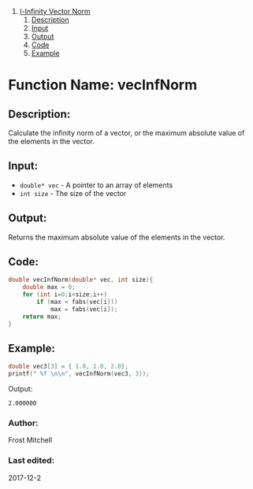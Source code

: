 1. [l-Infinity Vector Norm](#function-name-vecInfNorm)
    1. [Description](#description)
    2. [Input](#input)
    3. [Output](#output)
    4. [Code](#code)
    5. [Example](#example)

# Function Name: vecInfNorm

## Description: 
Calculate the infinity norm of a vector, or the maximum absolute value of the elements in the vector.

## Input:
*  `double* vec` - A pointer to an array of elements  
*  `int size` - The size of the vector  

## Output:
Returns the maximum absolute value of the elements in the vector.

## Code:
```c
double vecInfNorm(double* vec, int size){
    double max = 0;
    for (int i=0;i<size;i++)
        if (max < fabs(vec[i]))
            max = fabs(vec[i]);
    return max;
}
```

## Example:
```c
double vec3[3] = { 1.0, 1.0, 2.0};
printf(" %f \n\n", vecInfNorm(vec3, 3));
```
Output:
```
2.000000 
```


### Author: 
Frost Mitchell

### Last edited:
2017-12-2

